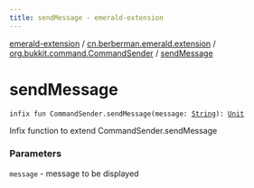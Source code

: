 ```yaml
---
title: sendMessage - emerald-extension
---
```


[emerald-extension](../../index.html) / [cn.berberman.emerald.extension](../index.html) / [org.bukkit.command.CommandSender](index.html) / [sendMessage](.)

# sendMessage

`infix fun CommandSender.sendMessage(message: `[`String`](https://kotlinlang.org/api/latest/jvm/stdlib/kotlin/-string/index.html)`): `[`Unit`](https://kotlinlang.org/api/latest/jvm/stdlib/kotlin/-unit/index.html)

Infix function to extend CommandSender.sendMessage

### Parameters

`message` - message to be displayed